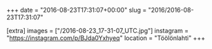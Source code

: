 +++
date = "2016-08-23T17:31:07+00:00"
slug = "2016/2016-08-23T17:31:07"

[extra]
images = ["/2016-08-23_17-31-07_UTC.jpg"]
instagram = "https://instagram.com/p/BJda0Yxhyeq"
location = "Töölönlahti"
+++
